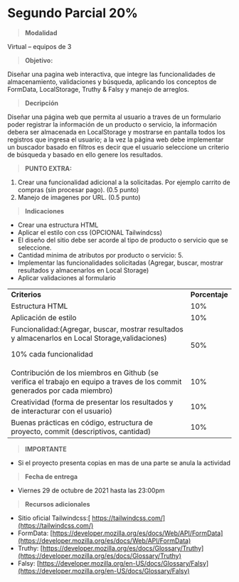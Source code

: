 # **Segundo Parcial 20%**

>**Modalidad**

Virtual – equipos de 3

> **Objetivo:**

Diseñar una pagina web interactiva, que integre las funcionalidades de almacenamiento, validaciones y búsqueda, aplicando los conceptos de FormData, LocalStorage, Truthy & Falsy y manejo de arreglos. 

> **Decripción**

Diseñar una página web que permita al usuario a traves de un formulario poder registrar la información de un producto o servicio, la información debera ser almacenada en LocalStorage y mostrarse en pantalla todos los registros que ingresa el usuario; a la vez la página web debe implementar un buscador basado en filtros es decir que el usuario seleccione un criterio de búsqueda y basado en ello genere los resultados.

> **PUNTO EXTRA:** 
1. Crear una funcionalidad adicional a la solicitadas. Por ejemplo carrito de compras (sin procesar pago). (0.5 punto)
2. Manejo de imagenes  por URL. (0.5 punto)

> **Indicaciones**

* Crear una estructura HTML 
* Aplicar el estilo con css (OPCIONAL Tailwindcss)
* El diseño del sitio debe ser acorde al tipo de producto o servicio que se seleccione.
* Cantidad minima de atributos por producto o servicio: 5. 
* Implementar las funcionalidades solicitadas (Agregar, buscar,  mostrar  resultados y almacenarlos en Local Storage)
* Aplicar validaciones al formulario 

<table>
  <tr>
   <td>
<strong>Criterios </strong>
   </td>
   <td><strong>Porcentaje</strong>
   </td>
  </tr>
  <tr>
   <td>Estructura HTML  
   </td>
   <td>10%
   </td>
  </tr>
  <tr>
   <td>Aplicación de estilo
   </td>
   <td>  10%
   </td>
  </tr>
  <tr>
   <td>Funcionalidad:(Agregar, buscar,  mostrar  resultados y almacenarlos en Local Storage,validaciones)
<p>
10% cada funcionalidad 
   </td>
   <td> 50%
   </td>
  </tr>
  <tr>
   <td>Contribución de los miembros en Github (se verifica el trabajo en equipo a traves de los commit generados por cada miembro)
   </td>
   <td>10% 
   </td>
  </tr>
  <tr>
   <td>Creatividad (forma de presentar los resultados  y de interacturar con el usuario)
   </td>
   <td> 10%
   </td>
  </tr>
  <tr>
   <td>Buenas prácticas en código, estructura de proyecto, commit (descriptivos, cantidad)
   </td>
   <td> 10%
   </td>
  </tr>
</table>



>**IMPORTANTE** 

* Si el proyecto presenta copias en mas de una parte se anula la actividad


>**Fecha de entrega**
* Viernes 29 de octubre de 2021 hasta las 23:00pm
 
>**Recursos adicionales**

* Sitio oficial Tailwindcss:[ https://tailwindcss.com/](https://tailwindcss.com/) 
* FormData: [https://developer.mozilla.org/es/docs/Web/API/FormData](https://developer.mozilla.org/es/docs/Web/API/FormData) 
* Truthy: [https://developer.mozilla.org/es/docs/Glossary/Truthy](https://developer.mozilla.org/es/docs/Glossary/Truthy) 
* Falsy: [https://developer.mozilla.org/en-US/docs/Glossary/Falsy](https://developer.mozilla.org/en-US/docs/Glossary/Falsy) 

